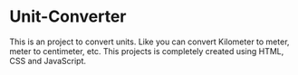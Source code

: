 # Unit-Converter
This is an project to convert units. Like you can convert Kilometer to meter, meter to centimeter, etc. This projects is completely created using HTML, CSS and JavaScript.
